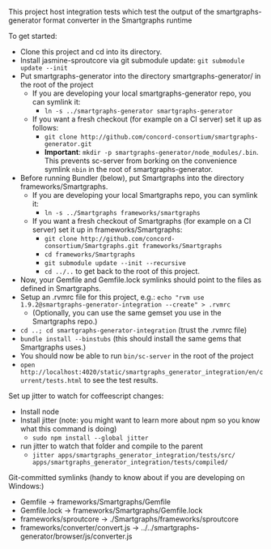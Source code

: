 This project host integration tests which test the output of the smartgraphs-generator format converter in the Smartgraphs runtime

To get started:

  * Clone this project and cd into its directory.
  * Install jasmine-sproutcore via git submodule update: `git submodule update --init`
  * Put smartgraphs-generator into the directory smartgraphs-generator/ in the root of the project
      * If you are developing your local smartgraphs-generator repo, you can symlink it:
          * `ln -s ../smartgraphs-generator smartgraphs-generator`
      * If you want a fresh checkout (for example on a CI server) set it up as follows:
          * `git clone http://github.com/concord-consortium/smartgraphs-generator.git`
          * **Important**: `mkdir -p smartgraphs-generator/node_modules/.bin`. This prevents sc-server from borking on the convenience symlink `nbin` in the root of smartgraphs-generator.
  * Before running Bundler (below), put Smartgraphs into the directory frameworks/Smartgraphs.
      * If you are developing your local Smartgraphs repo, you can symlink it:
          * `ln -s ../Smartgraphs frameworks/smartgraphs`
      * If you want a fresh checkout of Smartgraphs (for example on a CI server) set it up in frameworks/Smartgraphs:
          * `git clone http://github.com/concord-consortium/Smartgraphs.git frameworks/Smartgraphs`
          * `cd frameworks/Smartgraphs`
          * `git submodule update --init --recursive`
          * `cd ../..` to get back to the root of this project.
  * Now, your Gemfile and Gemfile.lock symlinks should point to the files as defined in Smartgraphs.
  * Setup an .rvmrc file for this project, e.g.: `echo "rvm use 1.9.2@smartgraphs-generator-integration --create" > .rvmrc`
      * (Optionally, you can use the same gemset you use in the Smartgraphs repo.)
  * `cd ..; cd smartgraphs-generator-integration` (trust the .rvmrc file)
  * `bundle install --binstubs` (this should install the same gems that Smartgraphs uses.)
  * You should now be able to run `bin/sc-server` in the root of the project
  * `open http://localhost:4020/static/smartgraphs_generator_integration/en/current/tests.html` to see the test results.

Set up jitter to watch for coffeescript changes:

 * Install node
 * Install jitter (note: you might want to learn more about npm so you know what this command is doing)
    * `sudo npm install --global jitter`
 * run jitter to watch that folder and compile to the parent
    * `jitter apps/smartgraphs_generator_integration/tests/src/ apps/smartgraphs_generator_integration/tests/compiled/`

Git-committed symlinks (handy to know about if you are developing on Windows:)

  * Gemfile -> frameworks/Smartgraphs/Gemfile
  * Gemfile.lock -> frameworks/Smartgraphs/Gemfile.lock
  * frameworks/sproutcore -> ./Smartgraphs/frameworks/sproutcore
  * frameworks/converter/convert.js -> ../../smartgraphs-generator/browser/js/converter.js
